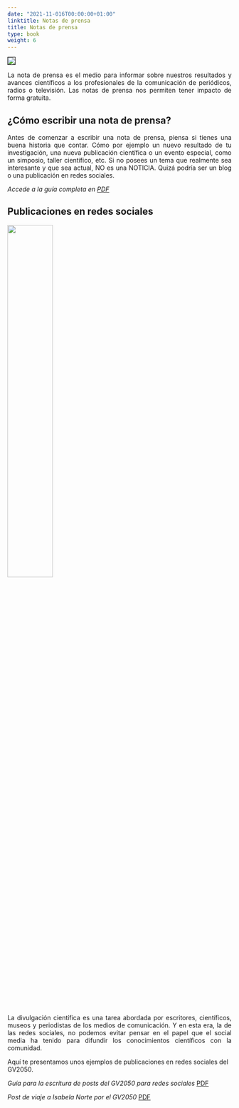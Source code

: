 ```yaml
---
date: "2021-11-016T00:00:00+01:00"
linktitle: Notas de prensa
title: Notas de prensa
type: book
weight: 6
---
```

<img src="/manuals/chapter1/notas_de_prensa.jpg" width:400 style="float:center; margin-top: 0rem; margin-bottom: 0rem; border: 1px solid;"/>
<p style="text-align: justify;">La nota de prensa es el medio para informar sobre nuestros resultados y avances científicos a los profesionales de la comunicación de periódicos, radios o televisión. Las notas de prensa nos permiten tener impacto de forma gratuita.</p>

## ¿Cómo escribir una nota de prensa?

<p style="text-align:justify;">Antes de comenzar a escribir una nota de prensa, piensa si tienes una buena historia que contar. Cómo por ejemplo un nuevo resultado de tu investigación, una nueva publicación científica o un evento especial, como un simposio, taller científico, etc.
Si no posees un tema que realmente sea interesante y que sea actual, NO es una NOTICIA.
Quizá podría ser un blog o una publicación en redes sociales.</p>

*Accede a la guía completa en [PDF](/manuals/chapter1/notas_de_prensa.pdf)*

## Publicaciones en redes sociales
<img src="/manuals/chapter1/redes_s.jpg" width=45% height=45% style="display: inline; margin-top: 0rem; margin-bottom: 0rem;"/>

<p style="text-align: justify;">La divulgación científica es una tarea abordada por escritores, científicos, museos y periodistas de los medios de comunicación. Y en esta era, la de las redes sociales, no podemos evitar pensar en el papel que el social media ha tenido para difundir los conocimientos científicos con la comunidad.


Aquí te presentamos unos ejemplos de publicaciones en redes sociales del GV2050.

*Guía para la escritura de posts del GV2050 para redes sociales* [PDF](/manuals/chapter1/post_GV2050.pdf)

*Post de viaje a Isabela Norte por el GV2050* [PDF](/manuals/chapter1/post_isabela.pdf)
